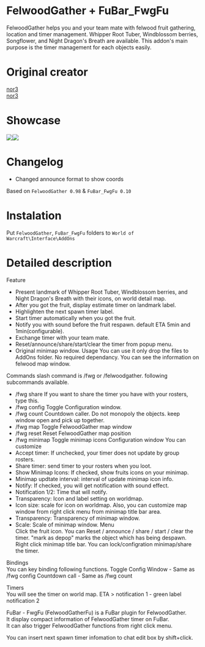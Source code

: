 # FelwoodGather + FuBar_FwgFu
FelwoodGather helps you and your team mate with felwood fruit gathering, location and timer management. Whipper Root Tuber, Windblossom berries, Songflower, and Night Dragon's Breath are available. This addon's main purpose is the timer management for each objects easily.

# Original creator
[nor3](https://wow.curseforge.com/addons/project-1384/)     
[nor3](https://wow.curseforge.com/addons/project-2235/)

# Showcase
![](https://legacy.curseforge.com/media/images/2/164/felwoodgather-world-map-view.jpg)![](https://legacy.curseforge.com/media/images/2/165/felwoodgather-minimap-support.jpg)

# Changelog
* Changed announce format to show coords    

Based on `FelwoodGather 0.98` & `FuBar_FwgFu 0.10`

# Instalation
Put `FelwoodGather`, `FuBar_FwgFu` folders to `World of Warcraft\Interface\AddOns`

# Detailed description
Feature   
* Present landmark of Whipper Root Tuber, Windblossom berries, and Night Dragon's Breath with their icons, on world detail map.   
* After you got the fruit, display estimate timer on landmark label.    
* Highlighten the next spawn timer label.   
* Start timer automatically when you got the fruit.   
* Notify you with sound before the fruit respawn. default ETA 5min and 1min(configurable).
* Exchange timer with your team mate.
* Reset/announce/share/start/clear the timer from popup menu.
* Original minimap window.
Usage
You can use it only drop the files to AddOns folder. No required dependancy. You can see the information on felwood map window.

Commands
slash command is /fwg or /felwoodgather. following subcommands available.

* /fwg share
 If you want to share the timer you have with your rosters, type this.
* /fwg config
 Toggle Configuration window.
* /fwg count
 Countdown caller. Do not monopoly the objects. keep window open and pick up together.
* /fwg map
 Toggle FelwoodGather map window
* /fwg reset 
 Reset FelwoodGather map position
* /fwg minimap
 Toggle minimap icons
Configuration window
You can customize 
* Accept timer: If unchecked, your timer does not update by group rosters.
* Share timer: send timer to your rosters when you loot.
* Show Minimap Icons: If checked, show fruits icons on your minimap.
* Minimap updtate interval: interval of update minimap icon info.
* Notify: If checked, you will get notification with sound effect.
* Notification 1/2: Time that will notify.
* Transparency: Icon and label setting on worldmap.
* Icon size: scale for icon on worldmap.
Also, you can customize map window from right click menu from minimap title bar area.
* Transparency: Transparency of minimap window.
* Scale: Scale of minimap window.
Menu  
Click the fruit icon. You can Reset / announce / share / start / clear the timer. "mark as depop" marks the object which has being despawn. Right click minimap title bar. You can lock/configration minimap/share the timer.

Bindings  
You can key binding following functions. Toggle Config Window - Same as /fwg config Countdown call - Same as /fwg count

Timers  
You will see the timer on world map. ETA > notification 1 - green label notification 2

FuBar - FwgFu (FelwoodGatherFu) is a FuBar plugin for FelwoodGather.  
It display compact information of FelwoodGather timer on FuBar.  
It can also trigger FelwoodGather functions from right click menu.  

You can insert next spawn timer infomation to chat edit box by shift+click. 
